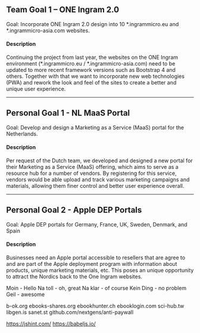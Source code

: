 ## Team Goal 1 – ONE Ingram 2.0 

Goal: Incorporate ONE Ingram 2.0 design into 10 *.ingrammicro.eu and *.ingrammicro-asia.com websites.

#### Description
Continuing the project from last year, the websites on the ONE Ingram environment (*.ingrammicro.eu / *.ingrammicro-asia.com) need to be updated to more recent framework versions such as Bootstrap 4 and others. Together with that we want to incorporate new web technologies (PWA) and rework the look and feel of the sites to create a better and unique user experience.

---
## Personal Goal 1 - NL MaaS Portal

Goal: Develop and design a Marketing as a Service (MaaS) portal for the Netherlands.

#### Description
Per request of the Dutch team, we developed and designed a new portal for their Marketing as a Service (MaaS) offering, which aims to serve as a resource hub for a number of vendors. By registering for this service, vendors would be able upload and track various marketing campaigns and materials, allowing them finer control and better user experience overall. 

---
## Personal Goal 2 - Apple DEP Portals

Goal: Apple DEP portals for Germany, France, UK, Sweden, Denmark, and Spain

#### Description
Businesses need an Apple portal accessible to resellers that are agree to and are part of the Apple deployment program with information about products, unique marketing materials, etc. This poses an unique opportunity to attract the Nordics back to the One Ingram websites. 

Moin - Hello
Na toll - oh, great
Na klar - of course
Kein Ding - no problem
Geil - awesome

b-ok.org
ebooks-shares.org
ebookhunter.ch
ebooklogin.com
sci-hub.tw
libgen.is
sanet.st
github.com/nextgens/anti-paywall

https://jshint.com/
https://babeljs.io/
